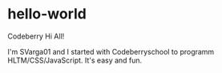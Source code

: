 # hello-world
Codeberry
Hi All!

I'm SVarga01 and I started with Codeberryschool to programm HLTM/CSS/JavaScript.
It's easy and fun.
